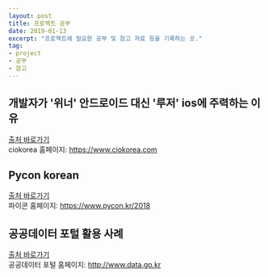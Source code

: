 ```yaml
---
layout: post
title: 프로젝트 공부 
date: 2019-01-13
excerpt: "프로젝트에 필요한 공부 및 참고 자료 등을 기록하는 곳."
tag: 
- project
- 공부
- 참고
---
```


## 개발자가 '위너' 안드로이드 대신 '루저' ios에 주력하는 이유 
[출처 바로가기](https://www.ciokorea.com/news/37433)<br>
ciokorea 홈페이지: <https://www.ciokorea.com>

## Pycon korean  
[출처 바로가기](https://www.pycon.kr/2018/program/list)<br>
파이콘 홈페이지: <https://www.pycon.kr/2018>

## 공공데이터 포털 활용 사례
[출처 바로가기](https://www.data.go.kr/useCase/exam/index.do)<br>
공공데이터 포털 홈페이지: <http://www.data.go.kr>




